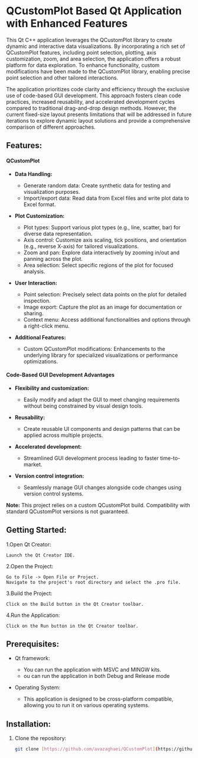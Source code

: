 # QCustomPlot Based Qt Application with Enhanced Features
This Qt C++ application leverages the QCustomPlot library to create dynamic and interactive data visualizations. By incorporating a rich set of QCustomPlot features, including point selection, plotting, axis customization, zoom, and area selection, the application offers a robust platform for data exploration. To enhance functionality, custom modifications have been made to the QCustomPlot library, enabling precise point selection and other tailored interactions.

The application prioritizes code clarity and efficiency through the exclusive use of code-based GUI development. This approach fosters clean code practices, increased reusability, and accelerated development cycles compared to traditional drag-and-drop design methods. However, the current fixed-size layout presents limitations that will be addressed in future iterations to explore dynamic layout solutions and provide a comprehensive comparison of different approaches.
## **Features:**
#### **QCustomPlot**	
* **Data Handling:**

    * Generate random data: Create synthetic data for testing and visualization purposes.
    * Import/export data: Read data from Excel files and write plot data to Excel format.

* **Plot Customization:**

    * Plot types: Support various plot types (e.g., line, scatter, bar) for diverse data representation.
    * Axis control: Customize axis scaling, tick positions, and orientation (e.g., reverse X-axis) for tailored visualizations.
    * Zoom and pan: Explore data interactively by zooming in/out and panning across the plot.
    * Area selection: Select specific regions of the plot for focused analysis.

* **User Interaction:**

    * Point selection: Precisely select data points on the plot for detailed inspection.
    * Image export: Capture the plot as an image for documentation or sharing.
    * Context menu: Access additional functionalities and options through a right-click menu.

* **Additional Features:**

    * Custom QCustomPlot modifications: Enhancements to the underlying library for specialized visualizations or performance optimizations.

#### **Code-Based GUI Development Advantages**
* **Flexibility and customization:**

	* Easily modify and adapt the GUI to meet changing requirements without being constrained by visual design tools.
	
* **Reusability:**

	* Create reusable UI components and design patterns that can be applied across multiple projects.
	
* **Accelerated development:**

	* Streamlined GUI development process leading to faster time-to-market.
	
* **Version control integration:**

	* Seamlessly manage GUI changes alongside code changes using version control systems.
	
**Note:** This project relies on a custom QCustomPlot build. Compatibility with standard QCustomPlot versions is not guaranteed.
## **Getting Started:**
1.Open Qt Creator: 

	Launch the Qt Creator IDE.
	
2.Open the Project:

    Go to File -> Open File or Project.
    Navigate to the project's root directory and select the .pro file.
	
3.Build the Project:

    Click on the Build button in the Qt Creator toolbar.
	
4.Run the Application:
 
    Click on the Run button in the Qt Creator toolbar.
	
## **Prerequisites:**
* Qt framework:
	
	* You can run the application with MSVC and MINGW kits.
	* ou can run the application in both Debug and Release mode

* Operating System:
	
	* This application is designed to be cross-platform compatible, allowing you to run it on various operating systems.

	
## **Installation:**

1. Clone the repository:
   ```bash
   git clone [https://github.com/avazaghaei/QCustomPlot](https://github.com/avazaghaei/QCustomPlot.git)
